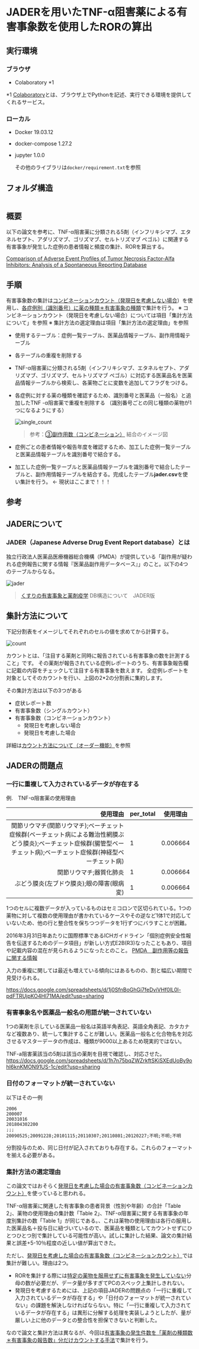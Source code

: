 # JADERを用いたTNF-α阻害薬による有害事象数を使用したRORの算出

## 実行環境

### ブラウザ

- Colaboratory *1

*1 [Colaboratory](https://colab.research.google.com/notebooks/welcome.ipynb?hl=ja#scrollTo=5fCEDCU_qrC0)とは、ブラウザ上でPythonを記述、実行できる環境を提供してくれるサービス。

### ローカル

- Docker  19.03.12
- docker-compose 1.27.2
- jupyter 1.0.0

    その他のライブラリは`docker/requirement.txt`を参照

## フォルダ構造

```

```

## 概要

以下の論文を参考に、TNF-α阻害薬に分類される5剤（インフリキシマブ、エタネルセプト、アダリズマブ、ゴリズマブ、セルトリズマブ ぺゴル）に関連する有害事象が発生した症例の患者情報と頻度の集計、RORを算出する。

[Comparison of Adverse Event Profiles of Tumor Necrosis Factor-Alfa Inhibitors: Analysis of a Spontaneous Reporting Database](https://www.ncbi.nlm.nih.gov/pmc/articles/PMC7439489/)

## 手順

有害事象数の集計は<u>コンビネーションカウント（発現日を考慮しない場合</u>）を使用し、<u>各症例別（識別番号）に薬の種類＊有害事象の種類</u>で集計を行う。
※ コンビネーションカウント（発現日を考慮しない場合）については項目「集計方法について」を参照
※ 集計方法の選定理由は項目「集計方法の選定理由」を参照

- 使用するテーブル：症例一覧テーブル、医薬品情報テーブル、副作用情報テーブル

- 各テーブルの重複を削除する

- TNF-α阻害薬に分類される5剤（インフリキシマブ、エタネルセプト、アダリズマブ、ゴリズマブ、セルトリズマブ ぺゴル）に対応する医薬品名を医薬品情報テーブルから検索し、各薬物ごとに変数を追加してフラグをつける。

- 各症例に対する薬の種類を確認するため、識別番号と医薬品（一般名）と追加したTNF -α阻害薬で重複を削除する
    （識別番号ごとの同じ種類の薬物が1つになるようにする）

    ![single_count](https://czeek.com/wp-content/uploads/2018/12/combi-1-768x373.png)

    > 参考：[③副作用数（コンビネーション）](https://czeek.com/jissen/howtocount/)
    > 結合のイメージ図

- 症例ごとの患者情報や報告年度を確認するため、加工した症例一覧テーブルと医薬品情報テーブルを識別番号で結合する。
- 加工した症例一覧テーブルと医薬品情報テーブルを識別番号で結合したテーブルと、副作用情報テーブルを結合する。完成したテーブル**jader.csv**を使い集計を行う。 <- 現状はここまで！！！

## 参考

## JADERについて

### JADER（Japanese Adverse Drug Event Report database）とは

独立行政法人医薬品医療機器総合機構（PMDA）が提供している「副作用が疑われる症例報告に関する情報『医薬品副作用データベース』」のこと。以下の4つのテーブルからなる。

 ![jader](https://czeek.com/wp-content/uploads/2017/08/ERJADER.png)

> [くすりの有害事象と薬剤疫学](https://czeek.com/) DB構造について　JADER版

## 集計方法について

下記分割表をイメージしてそれぞれのセルの値を求めてから計算する。

![count](https://czeek.com/wp-content/uploads/2018/12/%E3%82%B9%E3%82%AF%E3%83%AA%E3%83%BC%E3%83%B3%E3%82%B7%E3%83%A7%E3%83%83%E3%83%88-2018-12-05-11.53.26-768x197.png)

カウントとは、「注目する薬剤と同時に報告されている有害事象の数を計測すること」です。
その薬剤が報告されている症例レポートのうち、有害事象報告欄に記載の内容をチェックして注目する有害事象を数えます。
全症例レポートを対象としてそのカウントを行い、上図の2*2の分割表に集約します。

その集計方法は以下の3つがある

- 症状レポート数
- 有害事象数（シングルカウント）
- 有害事象数（コンビネーションカウント）
    - 発現日を考慮しない場合
    - 発現日を考慮した場合

詳細は[カウント方法について（オーダー機能）](https://czeek.com/jissen/howtocount/)を参照

## JADERの問題点

### 一行に重複して入力されているデータが存在する

例.　TNF-α阻害薬の使用理由

| 使用理由 | per_total | 使用理由 |
| -----------------------------------------------------------: | ---- | -------- |
| 関節リウマチ(関節リウマチ);ベーチェット症候群(ベーチェット病による難治性網膜ぶどう膜炎);ベーチェット症候群(腸管型ベーチェット病);ベーチェット症候群(神経型ベーチェット病) | 1    | 0.006664 |
|                                      関節リウマチ;器質化肺炎 | 1    | 0.006664 |
|                    ぶどう膜炎(左ブドウ膜炎);眼の障害(眼病変) | 1 | 0.006664 |

1つのセルに複数データが入っているものはセミコロンで区切られている。1つの薬物に対して複数の使用理由が書かれているケースやその逆など1体1で対応していないため、他の行と整合性を保ちつつデータを1行ずつにバラすことが困難。

2016年3月31日年あたりに国際標準であるICHガイドライン「個別症例安全性報告を伝送するためのデータ項目」が新しい方式E2B(R3)なったこともあり、項目や記載内容の混在が見られるようになったとのこと。
[PMDA　副作用等の報告に関する情報](https://www.pmda.go.jp/safety/reports/mah/0007.html)

入力の重複に関しては最近も増えている傾向にはあるものの、割と幅広い期間で見受けられる。

https://docs.google.com/spreadsheets/d/1j0SfnBoGhGi7feDviVHf0lL0l-pdFTRUjpKO4Hl71MA/edit?usp=sharing

### 有害事象名や医薬品一般名の用語が統一されていない

1つの薬剤を示している医薬品一般名は英語半角表記、英語全角表記、カタカナなど複数あり、統一して集計することが難しい。医薬品一般名と化合物名を対応させるマスターデータの作成は、種類が9000以上あるため現実的ではない。

TNF-a阻害薬該当の5剤は該当の薬剤を目視で確認し、対応させた。
https://docs.google.com/spreadsheets/d/1h7n75bqZWZrkftSKiSXEdUoBy9ohI6knKMON91US-1c/edit?usp=sharing

### 日付のフォーマットが統一されていない

以下はその一例

```csv
2006
200007
20031016
201804302200
;;;
20090525;20091228;20101115;20110307;20110801;20120227;不明;不明;不明
```

分割投与のため、同じ日付が記入されておりも存在する。これらのフォーマットを揃える必要がある。

### 集計方法の選定理由

この論文ではおそらく<u>発現日を考慮した場合の有害事象数（コンビネーションカウント）</u>を使っていると思われる。

TNF-α阻害薬に関連した有害事象の患者背景（性別や年齢）の合計「Table 2」、薬物の使用理由の集計数「Table 2」、TNF-α阻害薬に関する有害事象の年度別集計の数「Table 1」が同じである。、これは薬物の使用理由は各行の服用した医薬品名＋投与日に紐づいているので、医薬品を種類としてカウントせずにひとつひとつ別で集計している可能性が高い。試しに集計した結果、論文の集計結果と誤差+5-10％程度の近しい値が算出できた。

ただし、<u>発現日を考慮した場合の有害事象数（コンビネーションカウント）</u>では集計が難しい。理由は2つ。

- RORを集計する際には<u>特定の薬物を服用せずに有害事象を発生していない</u>分母の数が必要だが、データ量が多すぎてPCのスペック上集計しきれない。
- 発現日を考慮するためには、上記の項目JADERの問題点の「一行に重複して入力されているデータが存在する」や「日付のフォーマットが統一されていない」の課題を解決しなければならない。特に「一行に重複して入力されているデータが存在する」は異形に分解する処理を実装しようとしたが、量が厳しい上に他のデータとの整合性を担保できないと判断した。

なので論文と集計方法は異なるが、今回は<u>有害事象の発生件数を「薬剤の種類数＊有害事象の報告数」分だけカウントする手法</u>で集計を行う。
